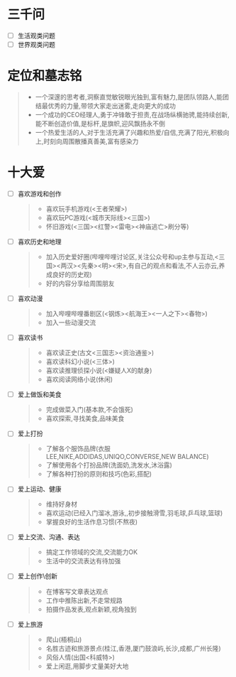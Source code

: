 # 三千问
- [ ] 生活观类问题
- [ ] 世界观类问题

# 定位和墓志铭
> - 一个深邃的思考者,洞察直觉敏锐眼光独到,富有魅力,是团队领路人,能团结最优秀的力量,带领大家走出迷雾,走向更大的成功
> - 一个成功的CEO经理人,勇于冲锋敢于担责,在战场纵横驰骋,能持续创新,能不断创造价值,是标杆,是旗帜,迎风飘扬永不倒
> - 一个热爱生活的人,对于生活充满了兴趣和热爱/自信,充满了阳光,积极向上,时刻向周围散播真善美,富有感染力

# 十大爱
- [ ] 喜欢游戏和创作
  > - 喜欢玩手机游戏(<王者荣耀>)
  > - 喜欢玩PC游戏(<城市天际线><三国><GTA>)
  > - 怀旧游戏(<三国><红警><雷电><神庙逃亡>刷分等)
  
- [ ] 喜欢历史和地理
  > - 加入历史爱好圈(哔哩哔哩讨论区,关注公众号和up主参与互动,<三国><两汉><先秦><明><宋>,有自己的观点和看法,不人云亦云,养成良好的历史观)
  > - 好的内容分享给周围朋友
  
- [ ] 喜欢动漫
  > - 加入哔哩哔哩番剧区(<钢炼><航海王><一人之下><春物>)
  > - 加入一些动漫交流
  
- [ ] 喜欢读书
  > - 喜欢读正史(古文<三国志><资治通鉴>)
  > - 喜欢读科幻小说(<三体>)
  > - 喜欢读推理侦探小说(<嫌疑人X的献身)
  > - 喜欢阅读网络小说(休闲)
  
- [ ] 爱上做饭和美食
  > - 完成做菜入门(基本款,不会饿死)
  > - 喜欢探索,寻找美食,品味美食
  
- [ ] 爱上打扮
  > - 了解各个服饰品牌(衣服 LEE,NIKE,ADDIDAS,UNIQO,CONVERSE,NEW BALANCE)
  > - 了解使用各个打扮品牌(洗面奶,洗发水,沐浴露)
  > - 了解各种打扮的原则和技巧(色彩,搭配)
  
- [ ] 爱上运动、健康
  > - 维持好身材
  > - 喜欢运动(已经入门溜冰,游泳,,初步接触滑雪,羽毛球,乒乓球,篮球)
  > - 掌握良好的生活作息习惯(不熬夜)
  
- [ ] 爱上交流、沟通、表达
  > - 搞定工作领域的交流,交流能力OK
  > - 生活中的交流表达有待加强
  
- [ ] 爱上创作\创新
  > - 在博客写文章表达观点
  > - 工作中推陈出新,不走常规路
  > - 拍摄作品发表,观点新颖,视角独到

- [ ] 爱上旅游
  > - 爬山(梧桐山)
  > - 名胜古迹和旅游景点(桂江,香港,厦门鼓浪屿,长沙,成都,广州长隆)
  > - 风俗人情(出国<科威特>)
  > - 爱上闲逛,用脚步丈量美好大地
